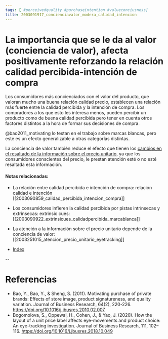 ```yaml
---
tags: [ #perceivedquality #purchaseintention #valueconciusness]
title: 2003091917_concienciavalor_modera_calidad_intencion
---
```


# La importancia que se le da al valor (conciencia de valor), afecta positivamente reforzando la relación calidad percibida-intención de compra

Los consumidores más concienciados con el valor del producto, que valoran mucho una buena relación calidad precio, establecen una relación más fuerte entre la calidad percibida y la intención de compra. Los compradores a los que esto les interesa menos, pueden percibir un producto como de buena calidad percibida pero tener en cuenta otros factores distintos a la hora de formar sus decisiones de compra.


@bao2011_motivating lo testan en el trabajo sobre marcas blancas, pero este es un efecto generalizable a otras categorías distintas.

La conciencia de valor también reduce el efecto que tienen los [cambios en el resaltado de la información sobre el precio unitario](2003251015_atencion_precio_unitario_eyetracking.md), ya que los consumidores conscientes del precio, le prestan atención esté o no esté resaltada esta información. 


#### Notas relacionadas: 

- La relación entre calidad percibida e intención de compra: relación calidad e intención [[2003090859_calidad_percibida_intencion_compra]]

- Los consumidores infieren la calidad percibida por pistas intrínsecas y extrínsecas: extrinsic cues: [[2003090922_extrinsicues_calidadpercibida_marcablanca]]

- La atención a la información sobre el precio unitario depende de la conciencia de valor: [[2003251015_atencion_precio_unitario_eyetracking]]

- [Index](_2003101705_index.md)

--
# Referencias

- Bao, Y., Bao, Y., & Sheng, S. (2011). Motivating purchase of private brands: Effects of store image, product signatureness, and quality variation. Journal of Business Research, 64(2), 220-226. https://doi.org/10.1016/j.jbusres.2010.02.007
- Bogomolova, S., Oppewal, H., Cohen, J., & Yao, J. (2020). How the layout of a unit price label affects eye-movements and product choice: An eye-tracking investigation. Journal of Business Research, 111, 102–116. https://doi.org/10.1016/j.jbusres.2018.10.049
